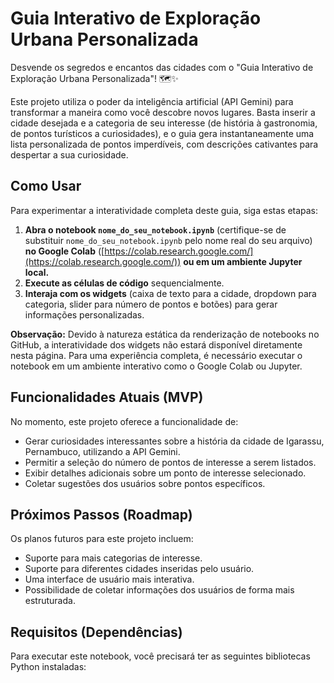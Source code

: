 # Guia Interativo de Exploração Urbana Personalizada

Desvende os segredos e encantos das cidades com o "Guia Interativo de Exploração Urbana Personalizada"! 🗺️✨

Este projeto utiliza o poder da inteligência artificial (API Gemini) para transformar a maneira como você descobre novos lugares. Basta inserir a cidade desejada e a categoria de seu interesse (de história à gastronomia, de pontos turísticos a curiosidades), e o guia gera instantaneamente uma lista personalizada de pontos imperdíveis, com descrições cativantes para despertar a sua curiosidade.

## Como Usar

Para experimentar a interatividade completa deste guia, siga estas etapas:

1.  **Abra o notebook `nome_do_seu_notebook.ipynb`** (certifique-se de substituir `nome_do_seu_notebook.ipynb` pelo nome real do seu arquivo) **no Google Colab** ([https://colab.research.google.com/](https://colab.research.google.com/)) **ou em um ambiente Jupyter local.**
2.  **Execute as células de código** sequencialmente.
3.  **Interaja com os widgets** (caixa de texto para a cidade, dropdown para categoria, slider para número de pontos e botões) para gerar informações personalizadas.

**Observação:** Devido à natureza estática da renderização de notebooks no GitHub, a interatividade dos widgets não estará disponível diretamente nesta página. Para uma experiência completa, é necessário executar o notebook em um ambiente interativo como o Google Colab ou Jupyter.

## Funcionalidades Atuais (MVP)

No momento, este projeto oferece a funcionalidade de:

* Gerar curiosidades interessantes sobre a história da cidade de Igarassu, Pernambuco, utilizando a API Gemini.
* Permitir a seleção do número de pontos de interesse a serem listados.
* Exibir detalhes adicionais sobre um ponto de interesse selecionado.
* Coletar sugestões dos usuários sobre pontos específicos.

## Próximos Passos (Roadmap)

Os planos futuros para este projeto incluem:

* Suporte para mais categorias de interesse.
* Suporte para diferentes cidades inseridas pelo usuário.
* Uma interface de usuário mais interativa.
* Possibilidade de coletar informações dos usuários de forma mais estruturada.

## Requisitos (Dependências)

Para executar este notebook, você precisará ter as seguintes bibliotecas Python instaladas:
